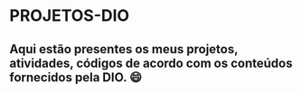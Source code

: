 # PROJETOS-DIO
## Aqui estão presentes os meus projetos, atividades, códigos de acordo com os conteúdos fornecidos pela DIO. 😄
